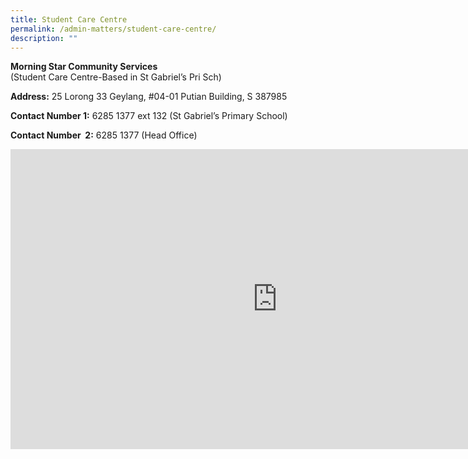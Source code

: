 ```yaml
---
title: Student Care Centre
permalink: /admin-matters/student-care-centre/
description: ""
---
```

**Morning Star Community Services** <br>
(Student Care Centre-Based in St Gabriel’s Pri Sch)

**Address:** 25 Lorong 33 Geylang, #04-01 Putian Building, S 387985

**Contact Number 1:** 6285 1377 ext 132 (St Gabriel’s Primary School)

**Contact Number&nbsp; 2:** 6285 1377 (Head Office)

<iframe allowfullscreen="" allow="accelerometer; autoplay; clipboard-write; encrypted-media; gyroscope; picture-in-picture; web-share" frameborder="0" title="MSCS Student Care St. Gabriel's Primary School Centre Tour" src="https://www.youtube.com/embed/gMMnPkD-jZo" height="480" width="853"></iframe>
